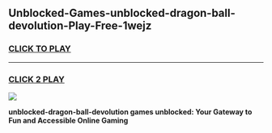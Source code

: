 
## Unblocked-Games-unblocked-dragon-ball-devolution-Play-Free-1wejz
<h3>
<a href="https://premium76.site?title=unblocked-dragon-ball-devolution&ref=18A1">CLICK TO PLAY</a></h3>
<hr>

<h3>
<a href="https://premium76.site?title=unblocked-dragon-ball-devolution&ref=18A1">CLICK 2 PLAY</a>
  
</h3>

<a href="https://premium76.site?title=unblocked-dragon-ball-devolution&ref=18A1"><img src="https://clearcache.store/games.png"></a>


**unblocked-dragon-ball-devolution games unblocked: Your Gateway to Fun and Accessible Online Gaming**
